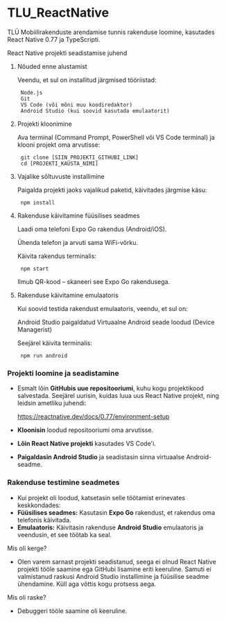 # TLU_ReactNative
TLÜ Mobiilirakenduste arendamise tunnis rakenduse loomine, kasutades React Native 0.77 ja TypeScripti.


React Native projekti seadistamise juhend

1. Nõuded enne alustamist

    Veendu, et sul on installitud järgmised tööriistad:

        Node.js
        Git 
        VS Code (või mõni muu koodiredaktor) 
        Android Studio (kui soovid kasutada emulaatorit)

2. Projekti kloonimine

    Ava terminal (Command Prompt, PowerShell või VS Code terminal) ja klooni projekt oma arvutisse:
    
        git clone [SIIN_PROJEKTI_GITHUBI_LINK]
        cd [PROJEKTI_KAUSTA_NIMI]

3. Vajalike sõltuvuste installimine

    Paigalda projekti jaoks vajalikud paketid, käivitades järgmise käsu:

        npm install


4. Rakenduse käivitamine füüsilises seadmes

    Laadi oma telefoni Expo Go rakendus (Android/iOS).

    Ühenda telefon ja arvuti sama WiFi-võrku.

    Käivita rakendus terminalis:

        npm start

    Ilmub QR-kood – skaneeri see Expo Go rakendusega.

5. Rakenduse käivitamine emulaatoris

    Kui soovid testida rakendust emulaatoris, veendu, et sul on:

    Android Studio paigaldatud
    Virtuaalne Android seade loodud (Device Managerist)

    Seejärel käivita terminalis:

        npm run android


### **Projekti loomine ja seadistamine**

- Esmalt lõin **GitHubis uue repositooriumi**, kuhu kogu projektikood salvestada. Seejärel uurisin, kuidas luua uus React Native projekt, ning leidsin ametliku juhendi:
    
    https://reactnative.dev/docs/0.77/environment-setup
    
- **Kloonisin** loodud repositooriumi oma arvutisse.
- **Lõin React Native projekti** kasutades VS Code'i.
- **Paigaldasin Android Studio** ja seadistasin sinna virtuaalse Android-seadme.

### **Rakenduse testimine seadmetes**

- Kui projekt oli loodud, katsetasin selle töötamist erinevates keskkondades:
- **Füüsilises seadmes:** Kasutasin **Expo Go** rakendust, et rakendus oma telefonis käivitada.
- **Emulaatoris:** Käivitasin rakenduse **Android Studio** emulaatoris ja veendusin, et see töötab ka seal.

Mis oli kerge?

- Olen varem sarnast projekti seadistanud, seega ei olnud React Native projekti tööle saamine ega GitHubi lisamine eriti keeruline. Samuti ei valmistanud raskusi Android Studio installimine ja füüsilise seadme ühendamine. Küll aga võttis kogu protsess aega.

Mis oli raske?
* Debuggeri tööle saamine oli keeruline.
